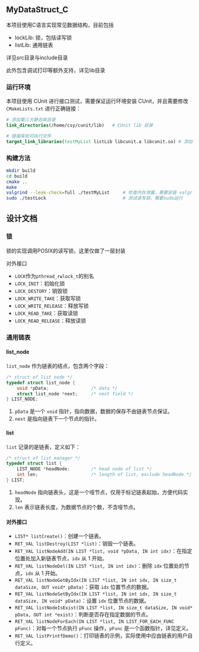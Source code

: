 ## MyDataStruct_C

本项目使用C语言实现常见数据结构，目前包括

- lockLib: 锁，包括读写锁
- listLib: 通用链表

详见src目录与include目录

此外包含调试打印等额外支持，详见lib目录

### 运行环境

本项目使用 CUnit 进行接口测试，需要保证运行环境安装 CUnit，并且需要修改 `CMakeLists.txt` 进行正确链接：

```cmake
# 添加第三方静态库目录
link_directories(/home/csy/cunit/lib)   # CUnit lib 目录

# 链接库到可执行文件
target_link_libraries(testMyList listLib libcunit.a libcunit.so) # 添加 CUnit 静态、动态库
```

### 构建方法

```bash
mkdir build
cd build
cmake ..
make
valgrind --leak-check=full ./testMyList     # 检查内存泄露，需要安装 valgrind
sudo ./testLock                             # 测试读写锁，需要sudo运行
```

## 设计文档

### 锁

锁的实现调用POSIX的读写锁，这里仅做了一层封装

对外接口
- `LOCK`作为`pthread_rwlock_t`的别名
- `LOCK_INIT`：初始化锁
- `LOCK_DESTORY`：销毁锁
- `LOCK_WRITE_TAKE`：获取写锁
- `LOCK_WRITE_RELEASE`：释放写锁
- `LOCK_READ_TAKE`：获取读锁
- `LOCK_READ_RELEASE`：释放读锁


### 通用链表

#### list_node

`list_node` 作为链表的结点，包含两个字段：

```c
/* struct of list node */
typedef struct list_node {
    void *pData;                /* data */
    struct list_node *next;     /* next field */
} LIST_NODE;
```

1. `pData` 是一个 `void` 指针，指向数据，数据的保存不由链表节点保证。
2. `next` 是指向链表下一个节点的指针。

#### list

`list` 记录的是链表，定义如下：

```c
/* struct of list manager */
typedef struct list {
    LIST_NODE *headNode;        /* head node of list */
    int len;                    /* length of list, exclude headNode */
} LIST;
```

1. `headNode` 指向链表头，这是一个哑节点，仅用于标记链表起始，方便代码实现。
2. `len` 表示链表长度，为数据节点的个数，不含哑节点。

#### 对外接口

- `LIST* listCreate()`：创建一个链表。
- `RET_VAL listDestroy(LIST *list)`：销毁一个链表。
- `RET_VAL listNodeAdd(IN LIST *list, void *pData, IN int idx)`：在指定位置处加入新链表节点，`idx` 从 1 开始。
- `RET_VAL listNodeDel(IN LIST *list, IN int idx)`：删除 `idx` 位置处的节点，`idx` 从 1 开始。
- `RET_VAL listNodeGetByIdx(IN LIST *list, IN int idx, IN size_t dataSize, OUT void* pData)`：获取 `idx` 位置节点的数据。
- `RET_VAL listNodeSetByIdx(IN LIST *list, IN int idx, IN size_t dataSize, IN void* pData)`：设置 `idx` 位置节点的数据。
- `RET_VAL listNodeIsExist(IN LIST *list, IN size_t dataSize, IN void* pData, OUT int *exist)`：判断是否存在指定数据的节点。
- `RET_VAL listNodeForEach(IN LIST *list, IN LIST_FOR_EACH_FUNC pFunc)`：对每一个节点执行 `pFunc` 操作，`pFunc` 是一个函数指针，详见定义。
- `RET_VAL listPrintfDemo()`：打印链表的示例，实际使用中应由链表的用户自行定义。
